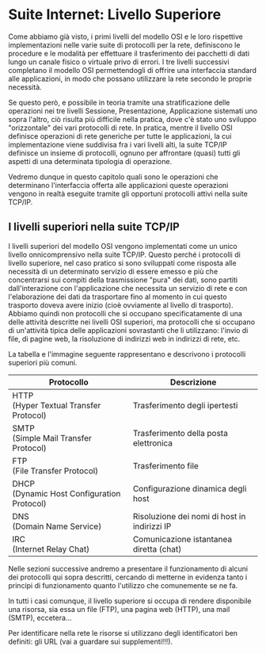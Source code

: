 # Suite Internet: Livello Superiore

Come abbiamo già visto, i primi livelli del modello OSI e le loro
rispettive implementazioni nelle varie suite di protocolli per la rete,
definiscono le procedure e le modalità per effettuare il trasferimento
dei pacchetti di dati lungo un canale fisico o virtuale privo di errori.
I tre livelli successivi completano il modello OSI permettendogli di
offrire una interfaccia standard alle applicazioni, in modo che possano
utilizzare la rete secondo le proprie necessità.

Se questo però, e possibile in teoria tramite una stratificazione delle
operazioni nei tre livelli Sessione, Presentazione, Applicazione
sistemati uno sopra l'altro, ciò risulta più difficile nella pratica,
dove c'è stato uno sviluppo "orizzontale" dei vari protocolli di rete.
In pratica, mentre il livello OSI definisce operazioni di rete generiche
per tutte le applicazioni, la cui implementazione viene suddivisa fra i
vari livelli alti, la suite TCP/IP definisce un insieme di protocolli,
ognuno per affrontare (quasi) tutti gli aspetti di una determinata
tipologia di operazione.

Vedremo dunque in questo capitolo quali sono le operazioni che
determinano l'interfaccia offerta alle applicazioni queste operazioni
vengono in realtà eseguite tramite gli opportuni protocolli attivi nella
suite TCP/IP.


## I livelli superiori nella suite TCP/IP

I livelli superiori del modello OSI vengono implementati come un unico
livello onnicomprensivo nella suite TCP/IP. Questo perché i protocolli
di livello superiore, nel caso pratico si sono sviluppati come risposta
alle necessità di un determinato servizio di essere emesso e più che
concentrarsi sui compiti della trasmissione "pura" dei dati, sono
partiti dall'interazione con l'applicazione che necessita un servizio di
rete e con l'elaborazione dei dati da trasportare fino al momento in cui
questo trasporto doveva avere inizio (cioè ovviamente al livello di
trasporto). Abbiamo quindi non protocolli che si occupano
specificatamente di una delle attività descritte nei livelli OSI
superiori, ma protocolli che si occupano di un'attività tipica delle
applicazioni sovrastanti che li utilizzano: l'invio di file, di pagine
web, la risoluzione di indirizzi web in indirizzi di rete, etc.

La tabella e l'immagine seguente rappresentano e descrivono i protocolli
superiori più comuni.


| Protocollo                                    | Descrizione                           |
|-----------------------------------------------|---------------------------------------|
| HTTP<br>(Hyper Textual Transfer Protocol)     | Trasferimento degli ipertesti         |
| SMTP<br>(Simple Mail Transfer Protocol)       | Trasferimento della posta elettronica |
| FTP<br>(File Transfer Protocol)               | Trasferimento file                    |
| DHCP<br>(Dynamic Host Configuration Protocol) | Configurazione dinamica degli host    |
| DNS<br>(Domain Name Service)                  | Risoluzione dei nomi di host in indirizzi IP |
| IRC<br>(Internet Relay Chat)                  | Comunicazione istantanea diretta (chat)      |


Nelle sezioni successive andremo a presentare il funzionamento di alcuni
dei protocolli qui sopra descritti, cercando di metterne in evidenza
tanto i principi di funzionamento quanto l'utilizzo che comunemente se
ne fa.

In tutti i casi comunque, il livello superiore si occupa di rendere
disponibile una risorsa, sia essa un file (FTP), una pagina web (HTTP),
una mail (SMTP), eccetera...

Per identificare nella rete le risorse si utilizzano degli
identificatori ben definiti: gli URL (vai a guardare sui supplementi!!!).


<br>
<br>


